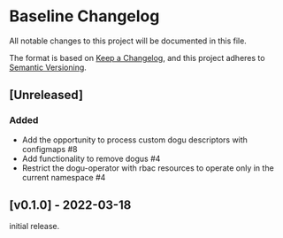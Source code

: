 # Baseline Changelog
All notable changes to this project will be documented in this file.

The format is based on [Keep a Changelog](https://keepachangelog.com/en/1.0.0/),
and this project adheres to [Semantic Versioning](https://semver.org/spec/v2.0.0.html).

## [Unreleased]

### Added

- Add the opportunity to process custom dogu descriptors with configmaps #8
- Add functionality to remove dogus #4
- Restrict the dogu-operator with rbac resources to operate only in the current namespace #4

## [v0.1.0] - 2022-03-18

initial release.
